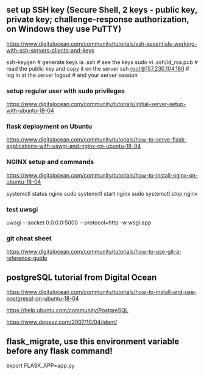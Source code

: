 ## set up SSH key (Secure Shell, 2 keys - public key, private key; challenge-response authorization, on Windows they use PuTTY)

https://www.digitalocean.com/community/tutorials/ssh-essentials-working-with-ssh-servers-clients-and-keys

ssh-keygen # generate keys
la .ssh # see the keys
sudo vi .ssh/id_rsa.pub # read the public key and copy it on the server
ssh root@157.230.104.180 # log in at the server
logout # end your server session

### setup regular user with sudo privileges

https://www.digitalocean.com/community/tutorials/initial-server-setup-with-ubuntu-18-04

### flask deployment on Ubuntu

 https://www.digitalocean.com/community/tutorials/how-to-serve-flask-applications-with-uswgi-and-nginx-on-ubuntu-18-04

 ### NGINX setup and commands

 https://www.digitalocean.com/community/tutorials/how-to-install-nginx-on-ubuntu-18-04

 systemctl status nginx
 sudo systemctl start nginx
 sudo systemctl stop nginx

### test uwsgi

uwsgi --socket 0.0.0.0:5000 --protocol=http -w wsgi:app

### git cheat sheet

https://www.digitalocean.com/community/tutorials/how-to-use-git-a-reference-guide

## postgreSQL tutorial from Digital Ocean

https://www.digitalocean.com/community/tutorials/how-to-install-and-use-postgresql-on-ubuntu-18-04

https://help.ubuntu.com/community/PostgreSQL

https://www.depesz.com/2007/10/04/ident/

## flask_migrate, use this environment variable before any flask command!

export FLASK_APP=app.py
